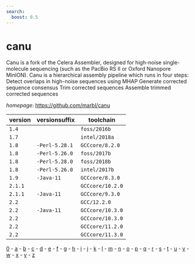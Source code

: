 ```yaml
---
search:
  boost: 0.5
---
```

# canu

Canu is a fork of the Celera Assembler, designed for high-noise single-molecule  sequencing (such as the PacBio RS II or Oxford Nanopore MinION).   Canu is a hierarchical assembly pipeline which runs in four steps:       Detect overlaps in high-noise sequences using MHAP      Generate corrected sequence consensus      Trim corrected sequences      Assemble trimmed corrected sequences

*homepage*: <https://github.com/marbl/canu>

version | versionsuffix | toolchain
--------|---------------|----------
``1.4`` |  | ``foss/2016b``
``1.7`` |  | ``intel/2018a``
``1.8`` | ``-Perl-5.28.1`` | ``GCCcore/8.2.0``
``1.8`` | ``-Perl-5.26.0`` | ``foss/2017b``
``1.8`` | ``-Perl-5.28.0`` | ``foss/2018b``
``1.8`` | ``-Perl-5.26.0`` | ``intel/2017b``
``1.9`` | ``-Java-11`` | ``GCCcore/8.3.0``
``2.1.1`` |  | ``GCCcore/10.2.0``
``2.1.1`` | ``-Java-11`` | ``GCCcore/9.3.0``
``2.2`` |  | ``GCC/12.2.0``
``2.2`` | ``-Java-11`` | ``GCCcore/10.3.0``
``2.2`` |  | ``GCCcore/10.3.0``
``2.2`` |  | ``GCCcore/11.2.0``
``2.2`` |  | ``GCCcore/11.3.0``

[0](../0/index.md) - [a](../a/index.md) - [b](../b/index.md) - [c](../c/index.md) - [d](../d/index.md) - [e](../e/index.md) - [f](../f/index.md) - [g](../g/index.md) - [h](../h/index.md) - [i](../i/index.md) - [j](../j/index.md) - [k](../k/index.md) - [l](../l/index.md) - [m](../m/index.md) - [n](../n/index.md) - [o](../o/index.md) - [p](../p/index.md) - [q](../q/index.md) - [r](../r/index.md) - [s](../s/index.md) - [t](../t/index.md) - [u](../u/index.md) - [v](../v/index.md) - [w](../w/index.md) - [x](../x/index.md) - [y](../y/index.md) - [z](../z/index.md)

